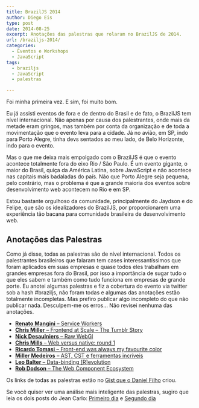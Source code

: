 ```yaml
---
title: BrazilJS 2014
author: Diego Eis
type: post
date: 2014-08-25
excerpt: Anotações das palestras que rolaram no BrazilJS de 2014.
url: /braziljs-2014/
categories:
  - Eventos e Workshops
  - JavaScript
tags:
  - braziljs
  - JavaScript
  - palestras

---
```

Foi minha primeira vez. E sim, foi muito bom.

Eu já assisti eventos de fora e de dentro do Brasil e de fato, o BrazilJS tem nível internacional. Não apenas por causa dos palestrantes, onde mais da metade eram gringos, mas também por conta da organização e de toda a movimentação que o evento leva para a cidade. Já no avião, em SP, indo para Porto Alegre, tinha devs sentados ao meu lado, de Belo Horizonte, indo para o evento. 

Mas o que me deixa mais empolgado com o BrazilJS é que o evento acontece totalmente fora do eixo Rio / São Paulo. É um evento gigante, o maior do Brasil, quiça da América Latina, sobre JavaScript e não acontece nas capitais mais badaladas do país. Não que Porto Alegre seja pequena, pelo contrário, mas o problema é que a grande maioria dos eventos sobre desenvolvimento web acontecem no Rio e em SP.

Estou bastante orgulhoso da comunidade, principalmente do Jaydson e do Felipe, que são os idealizadores do BrazilJS, por proporcionarem uma experiência tão bacana para comunidade brasileira de desenvolvimento web.

## Anotações das Palestras

Como já disse, todas as palestras são de nível internacional. Todos os palestrantes brasileiros que falaram tem cases interessantíssimos que foram aplicados em suas empresas e quase todos eles trabalham em grandes empresas fora do Brasil, por isso a importância de sugar tudo o que eles sabem e também como tudo funciona em empresas de grande porte. Eu anotei algumas palestras e fiz a cobertura do evento via twitter sob a hash #braziljs, não foram todas e algumas das anotações estão totalmente incompletas. Mas prefiro publicar algo incompleto do que não publicar nada. Desculpem-me os erros&#8230; Não revisei nenhuma das anotações.

  * [**Renato Mangini** &#8211; Service Workers][1]
  * [**Chris Miller** &#8211; Frontend at Scale &#8211; The Tumblr Story][2]
  * [**Nick Desaulniers** &#8211; Raw WebGl][3]
  * [**Chris Mills** &#8211; Web versus native: round 1][4]
  * [**Ricardo Tomasi** &#8211; Front-end was always my favourite color][5]
  * [**Miller Medeiros** &#8211; AST, CST e ferramentas incríveis][6]
  * [**Leo Balter** &#8211; Data-binding [R]evolution][7]
  * [**Rob Dodson** &#8211; The Web Component Ecosystem][8]

Os links de todas as palestras estão no [Gist que o Daniel Filho][9] criou.

Se você quiser ver uma análise mais inteligente das palestras, sugiro que leia os dois posts do Jean Carlo: [Primeiro dia][10] e [Segundo dia][11]

 [1]: https://gist.github.com/diegoeis/4d45c9446a76ddbfb334
 [2]: https://gist.github.com/diegoeis/f0bdfcbb53aad7dfb32f
 [3]: https://gist.github.com/diegoeis/1953a8420e73948ae282
 [4]: https://gist.github.com/diegoeis/3eab58cd39bdf717d72d
 [5]: https://gist.github.com/diegoeis/3ff8d90b388f3bf66f55
 [6]: https://gist.github.com/diegoeis/ae59c8b0274aaf4331d1
 [7]: https://gist.github.com/diegoeis/1033b3f7a91cb8a337d8
 [8]: https://gist.github.com/diegoeis/bcb8dd2809c03dcfc581
 [9]: https://gist.github.com/danielfilho/2192d44ca3635d2b7417
 [10]: http://jcemer.com/brazil-js-2014-primeiro-dia.html
 [11]: http://jcemer.com/brazil-js-2014-segundo-dia.html